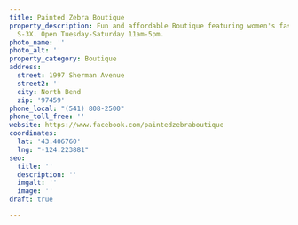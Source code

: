 ```yaml
---
title: Painted Zebra Boutique
property_description: Fun and affordable Boutique featuring women's fashion in sizes
  S-3X. Open Tuesday-Saturday 11am-5pm.
photo_name: ''
photo_alt: ''
property_category: Boutique
address:
  street: 1997 Sherman Avenue
  street2: ''
  city: North Bend
  zip: '97459'
phone_local: "(541) 808-2500"
phone_toll_free: ''
website: https://www.facebook.com/paintedzebraboutique
coordinates:
  lat: '43.406760'
  lng: "-124.223881"
seo:
  title: ''
  description: ''
  imgalt: ''
  image: ''
draft: true

---
```

